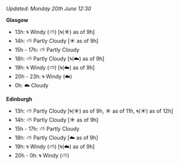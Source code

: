 *Updated: Monday 20th June 12:30*

**Glasgow**

* 13h: :cyclone: Windy (:partly_sunny:) [:cyclone:(:sunny:) as of 9h]
* 14h: :partly_sunny: Partly Cloudy [:sunny: as of 9h]
* 15h - 17h: :partly_sunny: Partly Cloudy
* 18h: :partly_sunny: Partly Cloudy [:cyclone:(:cloud:) as of 9h]
* 19h: :cyclone: Windy (:partly_sunny:) [:cyclone:(:cloud:) as of 9h]
* 20h - 23h: :cyclone: Windy (:cloud:)
* 0h: :cloud: Cloudy

**Edinburgh**

* 13h: :partly_sunny: Partly Cloudy [:cyclone:(:sunny:) as of 9h, :sunny: as of 11h, :cyclone:(:sunny:) as of 12h]
* 14h: :partly_sunny: Partly Cloudy [:sunny: as of 9h]
* 15h - 17h: :partly_sunny: Partly Cloudy
* 18h: :partly_sunny: Partly Cloudy [:cloud: as of 9h]
* 19h: :cyclone: Windy (:partly_sunny:) [:cyclone:(:cloud:) as of 9h]
* 20h - 0h: :cyclone: Windy (:partly_sunny:)
